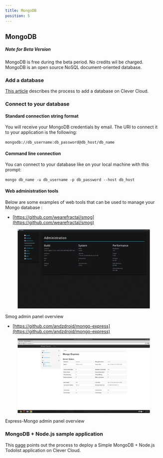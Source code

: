 ```yaml
---
title: MongoDB
position: 5
---
```



## MongoDB <span class="cc-beta pull-right" title="Currently in Beta version"></span>
<div class="alert alert-hot-problems">
  <h5>Note for Beta Version</h5>
  <div>MongoDB is free during the beta period. No credits wil be charged.</div>
</div>
MongoDB is an open source NoSQL document-oriented database.

### Add a database

[This article](/databases-and-services/add-service/) describes the process to add a database on Clever Cloud.

### Connect to your database

#### Standard connection string format

You will receive your MongoDB credentials by email. The URI to connect it to your application is the following:  

``mongodb://db_username:db_password@db_host/db_name``


#### Command line connection

You can connect to your database like on your local machine with this prompt:

``mongo db_name -u db_username -p db_password --host db_host``

#### Web administration tools

Below are some examples of web tools that can be used to manage your Mongo database :

* [https://github.com/wearefractal/smog](https://github.com/wearefractal/smog)

<figure class="cc-content-img">
  <img src="/assets/images/mongo-smog-screenshot.png"/></a>
</figure>
<figcaption>
    Smog admin panel overview
</figcaption>

* [https://github.com/andzdroid/mongo-express](https://github.com/andzdroid/mongo-express)

<figure class="cc-content-img">
  <img src="/assets/images/mongo-express-screenshot.png"/></a>
</figure>
<figcaption>
    Express-Mongo admin panel overview
</figcaption>


### MongoDB + Node.js sample application

This [page](/nodejs/nodejs-mongodb-sample-app/) points out the process to deploy a Simple MongoDB + Node.js Todolist application on Clever Cloud.
